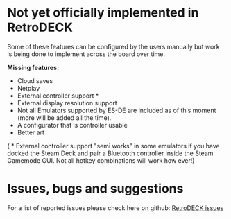 # Not yet officially implemented in RetroDECK
Some of these features can be configured by the users manually but work is being done to implement across the board over time. 

**Missing features:**

* Cloud saves
* Netplay
* External controller support *
* External display resolution support
* Not all Emulators supported by ES-DE are included as of this moment (more will be added all the time).
* A configurator that is controller usable 
* Better art

( * External controller support "semi works" in some emulators if you have docked the Steam Deck and pair a Bluetooth controller inside the Steam Gamemode GUI. Not all hotkey combinations will work how ever!)

# Issues, bugs and suggestions
For a list of reported issues please check here on github: [RetroDECK issues](https://github.com/XargonWan/RetroDECK/issues)